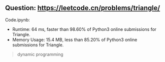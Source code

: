 ## Question: https://leetcode.cn/problems/triangle/

Code.ipynb:
* Runtime: 64 ms, faster than 98.60% of Python3 online submissions for Triangle.
* Memory Usage: 15.4 MB, less than 85.20% of Python3 online submissions for Triangle.
> dynamic programming